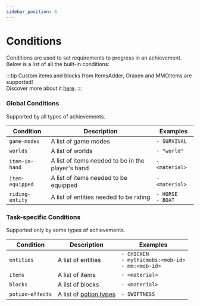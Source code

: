 ```yaml
---
sidebar_position: 4
---
```


# Conditions

Conditions are used to set requirements to progress in an achievement. <br/>
Below is a list of all the built-in conditions:

:::tip
Custom items and blocks from ItemsAdder, Oraxen and MMOItems are supported! <br/>
Discover more about it [here](../../useful-stuff/item-format.md).
:::

### Global Conditions
Supported by all types of achievements.

| Condition       | Description                                       | Examples               |
|-----------------|---------------------------------------------------|------------------------|
| `game-modes`    | A list of game modes                              | `- SURVIVAL`           |
| `worlds`        | A list of worlds                                  | `- "world"`            |
| `item-in-hand`  | A list of items needed to be in the player's hand | `- <material>`         |
| `item-equipped` | A list of items needed to be equipped             | `- <material>`         |
| `riding-entity` | A list of entities needed to be riding            | `- HORSE`<br/>`- BOAT` |

### Task-specific Conditions
Supported only by some types of achievements.

| Condition        | Description                                                                                          | Examples                                                    |
|------------------|------------------------------------------------------------------------------------------------------|-------------------------------------------------------------|
| `entities`       | A list of entities                                                                                   | `- CHICKEN`<br/>`- mythicmobs:<mob-id>`<br/>`- mm:<mob-id>` |
| `items`          | A list of items                                                                                      | `- <material>`                                              |
| `blocks`         | A list of blocks                                                                                     | `- <material>`                                              |
| `potion-effects` | A list of [potion types](https://hub.spigotmc.org/javadocs/spigot/org/bukkit/potion/PotionType.html) | `- SWIFTNESS`                                               |

